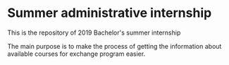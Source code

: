 # Summer administrative internship

This is the repository of 2019 Bachelor's summer internship

The main purpose is to make the process of getting the information about available courses for exchange program easier.

